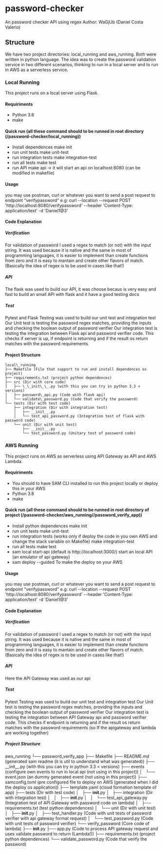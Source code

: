# password-checker
An password checker API using regex
Author: WaGjUb (Daniel Costa Valerio)

## Structure
We have two project directories: local\_running and aws\_running.
Both were written in python language. 
The idea was to create the password validation service in two different scenarios, thinking to run in a local server and to run in AWS as a serverless service.

### Local Running
This project runs on a local server using Flask.

#### Requiriments
- Python 3.8
- make

#### Quick run (all these command should to be runned in root directory (/password-checker/local\_running))
- Install dependences
make init
- run unit tests
make unit-test
- run integration tests
make integration-test
- run all tests
make test
- run API
make api -> it will start an api on localhost:8080 (can be modified in makefile)

#### Usage
you may use postman, curl or whatever you want to send a post request to endpoint "verifypassword"
e.g: curl --location --request POST 'http://localhost:8080/verifypassword' --header 'Content-Type: application/text' -d 'Daniel1@3'

#### Code Explanation

##### Verification
For validation of password I used a regex to match (or not) with the input string. It was used because it is native and the same in most of programming languages, it is easier to implement than create functions from zero and it is easy to mantain and create other flavors of match. (Basically the idea of regex is to be used in cases like that!)

##### API
The flask was used to build our API, it was choose becaus is very easy and fast to build an small API with flask and it have a good testing docs

##### Test
Pytest and Flask Testing was used to build our unit test and integration test
Our Unit test is testing the password regex matches, providing the inputs and checking the boolean output of password verifier
Our integration test is testing the integration between Flask api and password verifier code. This checks if server is up, if endpoint is returning and if the result os return matches with the password requirements

#### Project Structure
```
local\_running
├── Makefile (File that support to run and install dependences os project)
├── requirements.txt (project python dependences)
├── src (Dir with core code)
│   ├── \_\_init\_\_.py (with this you can try in python 3.3 < versions)
│   ├── password\_api.py (Code with flask api)
│   └── validate\_password.py (Code that verify the password)
└── tests (Dir with test code)
    ├── integration (Dir with integration test)
    │   ├── __init__.py
    │   └── test_api_password.py (Integration test of flask with password code)
    └── unit (Dir with unit test)
        ├── __init__.py
        └── test_password.py (Unitary test of password code)
```

### AWS Running
This project runs on AWS as serverless using API Gateway as API and AWS Lambda.

#### Requiriments
- You should to have SAM CLI installed to run this project locally or deploy this in your AWS
- Python 3.8
- make

#### Quick run (all these command should to be runned in root directory of project (/password-checker/aws\_running//password\_verify\_app))
- Install python dependences
make init
- run unit tests
make unit-test
- run integration tests (works only if deploy the code in you own AWS and change the stack variable on Makefile)
make integration-test
- run all tests
make test
- sam local start-api (default is http://localhost:3000/)
start an local API (an emulator of api gateway)
- sam deploy --guided
To make the deploy on your AWS

#### Usage
you may use postman, curl or whatever you want to send a post request to endpoint "verifypassword"
e.g: curl --location --request POST 'http://localhost:8080/verifypassword' --header 'Content-Type: application/text' -d 'Daniel1@3'

#### Code Explanation

##### Verification
For validation of password I used a regex to match (or not) with the input string. It was used because it is native and the same in most of programming languages, it is easier to implement than create functions from zero and it is easy to mantain and create other flavors of match. (Basically the idea of regex is to be used in cases like that!)

##### API
Here the API Gateway was used as our api

##### Test
Pytest Testing was used to build our unit test and integration test
Our Unit test is testing the password regex matches, providing the inputs and checking the boolean output of password verifier
Our integration test is testing the integration between API Gateway api and password verifier code. This checks if endpoint is returning and if the result os return matches with the password requirements (so If the apigateway and lambda are working together)

##### Project Structure
aws\_running
└── password\_verify\_app
    ├── Makefile
    ├── README.md (generated sam readme (it is util to understand what was generated))
    ├── \_\_init\_\_.py (with this you can try in python 3.3 < versions)
    ├── events (configure own events to run in local api (not using in this project))
    │   └── event.json (an dummy generated event (not using in this project))
    ├── samconfig.toml (pre configured file to deploy on AWS (generated when I did the deploy os application))
    ├── template.yaml (cloud formation template of app)
    ├── tests (Dir with test code)
    │   ├── __init__.py 
    │   ├── integration (Dir with integration test)
    │   │   ├── __init__.py
    │   │   └── test_api_gateway.py (Integration test of API Gateway with password code on lambda)
    │   ├── requirements.txt (test  python dependences)
    │   └── unit (Dir with unit test)
    │       ├── __init__.py
    │       ├── test_handler.py (Code with unit tests of password verifier with api gateway format request)
    │       └── test_password.py (Code with unit tests of password verifier)
    └── verify_password (Core code of lambda)
        ├── __init__.py
        ├── app.py (Code to process API gateway request and uses validate password to return (Lambda!))
        ├── requirements.txt (project python dependences)
        └── validate_password.py (Code that verify the password)
